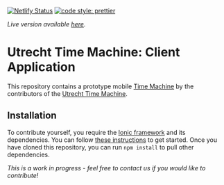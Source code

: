 [![Netlify Status](https://api.netlify.com/api/v1/badges/90af5981-f014-4620-9743-fba3609e4627/deploy-status)](https://app.netlify.com/sites/thirsty-darwin-e12ee0/deploys) [![code style: prettier](https://img.shields.io/badge/code_style-prettier-ff69b4.svg?style=flat-square)](https://github.com/prettier/prettier)

_Live version available [here](https://app.livingpasts.com/)._

# Utrecht Time Machine: Client Application

This repository contains a prototype mobile [Time Machine](https://www.timemachine.eu/) by the contributors of the [Utrecht Time Machine](http://utrechttimemachine.nl/).

## Installation

To contribute yourself, you require the [Ionic framework](https://ionicframework.com/) and its dependencies.
You can follow [these instructions](<(https://ionicframework.com/docs/installation/cli)>) to get started.
Once you have cloned this repository, you can run `npm install` to pull other dependencies.

_This is a work in progress - feel free to contact us if you would like to contribute!_
